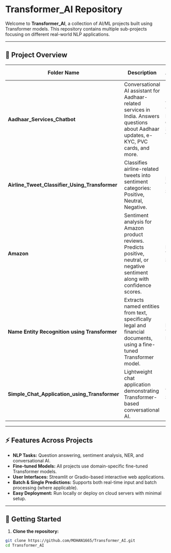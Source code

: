 # Transformer_AI Repository

Welcome to **Transformer_AI**, a collection of AI/ML projects built using Transformer models. This repository contains multiple sub-projects focusing on different real-world NLP applications.

---

## 📂 Project Overview

| Folder Name | Description | Key Technologies |
|------------|-------------|----------------|
| **Aadhaar_Services_Chatbot** | Conversational AI assistant for Aadhaar-related services in India. Answers questions about Aadhaar updates, e-KYC, PVC cards, and more. | T5 Transformer, FAISS, Gradio, Sentence Transformers |
| **Airline_Tweet_Classifier_Using_Transformer** | Classifies airline-related tweets into sentiment categories: Positive, Neutral, Negative. | DistilBERT, Transformers, Streamlit |
| **Amazon** | Sentiment analysis for Amazon product reviews. Predicts positive, neutral, or negative sentiment along with confidence scores. | DistilBERT, Transformers, Streamlit |
| **Name Entity Recognition using Transformer** | Extracts named entities from text, specifically legal and financial documents, using a fine-tuned Transformer model. | BERT, Transformers, Regex, Gradio |
| **Simple_Chat_Application_using_Transformer** | Lightweight chat application demonstrating Transformer-based conversational AI. | Transformers, Streamlit |

---

## ⚡ Features Across Projects

- **NLP Tasks:** Question answering, sentiment analysis, NER, and conversational AI.
- **Fine-tuned Models:** All projects use domain-specific fine-tuned Transformer models.
- **User Interfaces:** Streamlit or Gradio-based interactive web applications.
- **Batch & Single Predictions:** Supports both real-time input and batch processing (where applicable).
- **Easy Deployment:** Run locally or deploy on cloud servers with minimal setup.

---

## 🚀 Getting Started

1. **Clone the repository:**
```bash
git clone https://github.com/MOHAN1665/Transformer_AI.git
cd Transformer_AI
```
